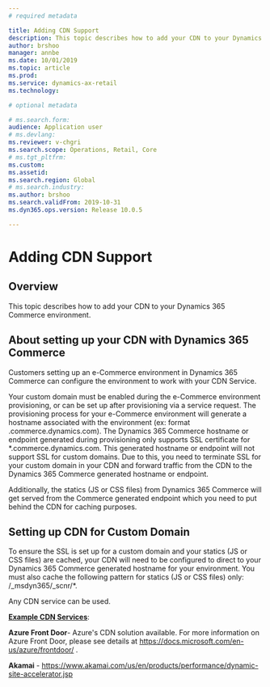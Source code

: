 ```yaml
---
# required metadata

title: Adding CDN Support
description: This topic describes how to add your CDN to your Dynamics 365 Commerce environment.
author: brshoo
manager: annbe
ms.date: 10/01/2019
ms.topic: article
ms.prod: 
ms.service: dynamics-ax-retail
ms.technology: 

# optional metadata

# ms.search.form: 
audience: Application user
# ms.devlang: 
ms.reviewer: v-chgri
ms.search.scope: Operations, Retail, Core
# ms.tgt_pltfrm: 
ms.custom: 
ms.assetid: 
ms.search.region: Global
# ms.search.industry: 
ms.author: brshoo
ms.search.validFrom: 2019-10-31
ms.dyn365.ops.version: Release 10.0.5

---
```


# Adding CDN Support

## Overview

This topic describes how to add your CDN to your Dynamics 365 Commerce environment. 

## About setting up your CDN with Dynamics 365 Commerce

Customers setting up an e-Commerce environment in Dynamics 365 Commerce can configure the environment to work with your CDN Service. 

Your custom domain must be enabled during the e-Commerce environment provisioning, or can be set up after provisioning via a service request. The provisioning process for your e-Commerce environment will generate a hostname associated with the environment (ex: format <e-commerce-tenant-name>.commerce.dynamics.com). The Dynamics 365 Commerce hostname or endpoint generated during provisioning only supports SSL certificate for *.commerce.dynamics.com. This generated hostname or endpoint will not support SSL for custom domains. Due to this, you need to terminate SSL for your custom domain in your CDN and forward traffic from the CDN to the Dynamics 365 Commerce generated hostname or endpoint. 
  
Additionally, the statics (JS or CSS files) from Dynamics 365 Commerce will get served from the Commerce generated endpoint which you need to put behind the CDN for caching purposes.

## Setting up CDN for Custom Domain

To ensure the SSL is set up for a custom domain and your statics (JS or CSS files) are cached, your CDN will need to be configured to direct to your Dynamics 365 Commerce generated hostname for your environment. You must also cache the following pattern for statics (JS or CSS files) only: /_msdyn365/_scnr/*.

Any CDN service can be used. 

<u>**Example CDN Services**</u>: 

**Azure Front Door**- Azure's CDN solution available. For more information on Azure Front Door, please see details at https://docs.microsoft.com/en-us/azure/frontdoor/ .

**Akamai** - https://www.akamai.com/us/en/products/performance/dynamic-site-accelerator.jsp




